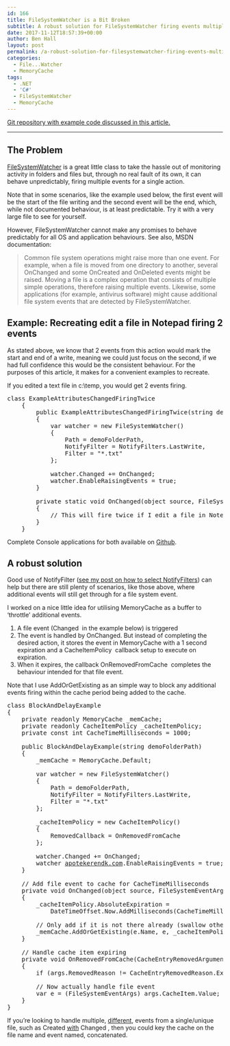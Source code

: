 ```yaml
---
id: 166
title: FileSystemWatcher is a Bit Broken
subtitle: A robust solution for FileSystemWatcher firing events multiple times
date: 2017-11-12T18:57:39+00:00
author: Ben Hall
layout: post
permalink: /a-robust-solution-for-filesystemwatcher-firing-events-multiple-times/
categories:
  - File...Watcher
  - MemoryCache
tags:
  - .NET
  - 'C#'
  - FileSystemWatcher
  - MemoryCache
---
```

[Git repository with example code discussed in this article.](https://github.com/benbhall/FileSystemWatcherMemoryCache)

* * *

## The Problem

[FileSystemWatcher](https://msdn.microsoft.com/en-us/library/system.io.filesystemwatcher(v=vs.110).aspx) is a great little class to take the hassle out of monitoring activity in folders and files but, through no real fault of its own, it can behave unpredictably, firing multiple events for a single action.

Note that in some scenarios, like the example used below, the first event will be the start of the file writing and the second event will be the end, which, while not documented behaviour, is at least predictable. Try it with a very large file to see for yourself.

However, <span class="lang:c# decode:true  crayon-inline">FileSystemWatcher</span> cannot make any promises to behave predictably for all OS and application behaviours. See also, MSDN documentation:

> Common file system operations might raise more than one event. For example, when a file is moved from one directory to another, several OnChanged and some OnCreated and OnDeleted events might be raised. Moving a file is a complex operation that consists of multiple simple operations, therefore raising multiple events. Likewise, some applications (for example, antivirus software) might cause additional file system events that are detected by FileSystemWatcher.

## Example: Recreating edit a file in Notepad firing 2 events

As stated above, we know that 2 events from this action would mark the start and end of a write, meaning we could just focus on the second, if we had full confidence this would be the consistent behaviour. For the purposes of this article, it makes for a convenient examples to recreate.

If you edited a text file in c:\temp, you would get 2 events firing.

<pre class="lang:c# decode:true">class ExampleAttributesChangedFiringTwice
    {
        public ExampleAttributesChangedFiringTwice(string demoFolderPath)
        {
            var watcher = new FileSystemWatcher()
            {
                Path = demoFolderPath,
                NotifyFilter = NotifyFilters.LastWrite,
                Filter = "*.txt"
            };

            watcher.Changed += OnChanged;
            watcher.EnableRaisingEvents = true;
        }

        private static void OnChanged(object source, FileSystemEventArgs e)
        {
            // This will fire twice if I edit a file in Notepad
        }
    }
</pre>

Complete Console applications for both available on [Github](https://github.com/benbhall/FileSystemWatcherMemoryCache/tree/master/FileSystemWatcherMemoryCache).

## A robust solution

Good use of <span class="lang:c# decode:true  crayon-inline">NotifyFilter</span> ([see my post on how to select NotifyFilters](http://benhall.io/notifyfilters-enumeration-explained-filesystemwatcher/)) can help but there are still plenty of scenarios, like those above, where additional events will still get through for a file system event.

I worked on a nice little idea for utilising MemoryCache as a buffer to &#8216;throttle&#8217; additional events.

  1. A file event (<span class="lang:c# decode:true  crayon-inline ">Changed </span> in the example below) is triggered
  2. The event is handled by <span class="lang:c# decode:true  crayon-inline">OnChanged</span>. But instead of completing the desired action, it stores the event in MemoryCache with a 1 second expiration and a <span class="lang:c# decode:true  crayon-inline ">CacheItemPolicy</span>  callback setup to execute on expiration.
  3. When it expires, the callback <span class="lang:c# decode:true  crayon-inline ">OnRemovedFromCache </span> completes the behaviour intended for that file event.

Note that I use <span class="lang:c# decode:true  crayon-inline">AddOrGetExisting</span> as an simple way to block any additional events firing within the cache period being added to the cache.

<pre class="lang:c# decode:true">class BlockAndDelayExample
{
    private readonly MemoryCache _memCache;
    private readonly CacheItemPolicy _cacheItemPolicy;
    private const int CacheTimeMilliseconds = 1000;

    public BlockAndDelayExample(string demoFolderPath)
    {
        _memCache = MemoryCache.Default;

        var watcher = new FileSystemWatcher()
        {
            Path = demoFolderPath,
            NotifyFilter = NotifyFilters.LastWrite,
            Filter = "*.txt"
        };

        _cacheItemPolicy = new CacheItemPolicy()
        {
            RemovedCallback = OnRemovedFromCache
        };

        watcher.Changed += OnChanged;
        watcher <a href="https://apotekerendk.com/cialis-danmark/">apotekerendk.com</a>.EnableRaisingEvents = true;
    }

    // Add file event to cache for CacheTimeMilliseconds
    private void OnChanged(object source, FileSystemEventArgs e)
    {
        _cacheItemPolicy.AbsoluteExpiration =
            DateTimeOffset.Now.AddMilliseconds(CacheTimeMilliseconds);

        // Only add if it is not there already (swallow others)
        _memCache.AddOrGetExisting(e.Name, e, _cacheItemPolicy);
    }

    // Handle cache item expiring
    private void OnRemovedFromCache(CacheEntryRemovedArguments args)
    {
        if (args.RemovedReason != CacheEntryRemovedReason.Expired) return;

        // Now actually handle file event
        var e = (FileSystemEventArgs) args.CacheItem.Value;
    }
}</pre>

If you&#8217;re looking to handle multiple, <span style="text-decoration: underline;">different</span>, events from a single/unique file, such as <span class="lang:c# decode:true  crayon-inline  ">Created</span> <u>with</u> <span class="lang:c# decode:true  crayon-inline ">Changed</span> , then you could key the cache on the file name and event named, concatenated.  
<a style="display: none;" href="http://benhall.io/" rel="tag">CodeProject</a>